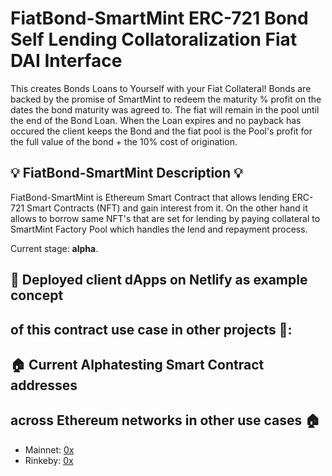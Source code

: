 # FiatBond-SmartMint ERC-721 Bond Self Lending Collatoralization Fiat DAI Interface
This creates Bonds Loans to Yourself with your Fiat Collateral!  Bonds are backed by the promise of SmartMint to redeem the maturity % profit on the dates the bond maturity was agreed to.  The fiat will remain in the pool until the end of the Bond Loan.  When the Loan expires and no payback has occured the client keeps the Bond and the fiat pool is the Pool's profit for the full value of the bond + the 10% cost of origination.

## 💡 FiatBond-SmartMint Description 💡
FiatBond-SmartMint is Ethereum Smart Contract that allows lending ERC-721 Smart Contracts (NFT)
and gain interest from it. On the other hand it allows to borrow same NFT's that are
set for lending by paying collateral to SmartMint Factory Pool which handles the lend and repayment process.

Current stage: **alpha**.

## 🏹 Deployed client dApps on Netlify as example concept 
## of this contract use case in other projects 🏹:

## 🏠 Current Alphatesting Smart Contract addresses 
## across Ethereum networks in other use cases 🏠
- Mainnet: [0x](https://etherscan.io/address/0x)
- Rinkeby: [0x](https://rinkeby.etherscan.io/address/0x)
